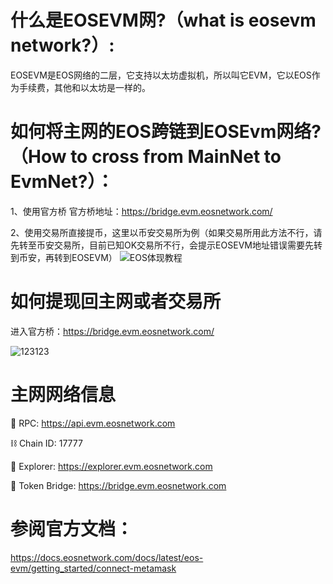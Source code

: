 # 什么是EOSEVM网?（what is eosevm network?）:
EOSEVM是EOS网络的二层，它支持以太坊虚拟机，所以叫它EVM，它以EOS作为手续费，其他和以太坊是一样的。

# 如何将主网的EOS跨链到EOSEvm网络?（How to cross from MainNet to EvmNet?）：

1、使用官方桥
官方桥地址：https://bridge.evm.eosnetwork.com/

2、使用交易所直接提币，这里以币安交易所为例（如果交易所用此方法不行，请先转至币安交易所，目前已知OK交易所不行，会提示EOSEVM地址错误需要先转到币安，再转到EOSEVM）
![EOS体现教程](https://user-images.githubusercontent.com/97346630/232079721-0995ecde-9804-4490-a8e7-c52f4e493838.jpg)
# 如何提现回主网或者交易所

进入官方桥：https://bridge.evm.eosnetwork.com/


![123123](https://user-images.githubusercontent.com/97346630/232201216-6141a67a-3fea-4d9e-852c-d61a67f11423.png)

# 主网网络信息

📱 RPC: https://api.evm.eosnetwork.com 

⛓️ Chain ID: 17777 

🔎 Explorer: https://explorer.evm.eosnetwork.com 

🌉 Token Bridge: https://bridge.evm.eosnetwork.com 

# 参阅官方文档：
https://docs.eosnetwork.com/docs/latest/eos-evm/getting_started/connect-metamask
